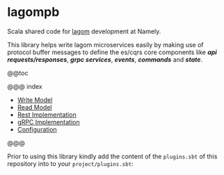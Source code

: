 # lagompb

Scala shared code for [lagom](https://www.lagomframework.com/documentation/1.6.x/scala/Home.html) development at Namely. 

This library helps write lagom microservices easily by making use of protocol buffer messages to define the es/cqrs core
components like _**api requests/responses**_, _**grpc services**_, _**events**_, _**commands**_ and _**state**_. 

@@toc

@@@ index

* [Write Model](write-side.md)
* [Read Model](read-side.md)
* [Rest Implementation](rest-api.md)
* [gRPC Implementation](grpc.md)
* [Configuration](configuration.md)

@@@

Prior to using this library kindly add the content of the `plugins.sbt` of this repository into to your `project/plugins.sbt`:

